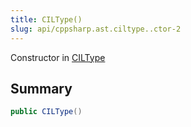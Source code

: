 ```yaml
---
title: CILType()
slug: api/cppsharp.ast.ciltype..ctor-2
---
```

Constructor in [CILType](/api/cppsharp/ast/ciltype)

## Summary



```csharp
public CILType()
```

